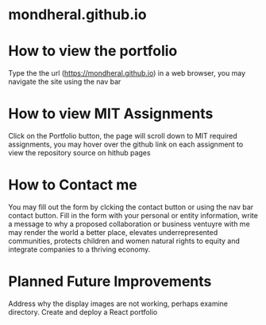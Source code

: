 # mondheral.github.io

# How to view the portfolio
Type the the url (https://mondheral.github.io) in a web browser, you may navigate the site using the nav bar

# How to view MIT Assignments
Click on the Portfolio button, the page will scroll down to MIT required assignments, you may hover over the github link on each assignment to view the repository source on hithub pages

# How to Contact me 
You may fill out the form by clcking the contact button or using the nav bar contact button. Fill in the form with your personal or entity information, write a message to why a proposed collaboration or business ventuyre with me may render the world a better place, elevates underrepresented communities, protects children and women natural rights to equity and integrate companies to a thriving economy. 

# Planned Future Improvements
Address why the display images are not working, perhaps examine directory. 
Create and deploy a React portfolio
